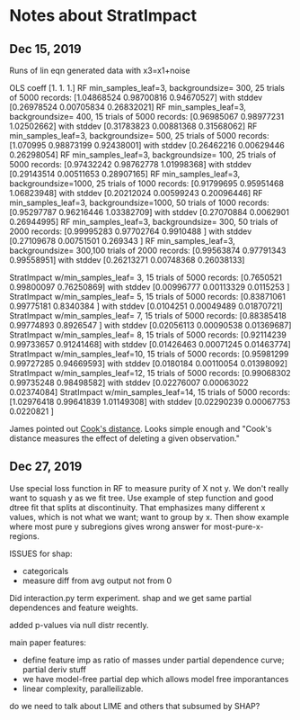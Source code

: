 # Notes about StratImpact

## Dec 15, 2019

Runs of lin eqn generated data with x3=x1+noise

OLS coeff [1. 1. 1.]
RF min_samples_leaf=3, backgroundsize= 300, 25 trials of 5000 records: [1.04868524 0.98700816 0.94670527] with stddev [0.26978524 0.00705834 0.26832021]
RF min_samples_leaf=3, backgroundsize= 400, 15 trials of 5000 records: [0.96985067 0.98977231 1.02502662] with stddev [0.31783823 0.00881368 0.31568062]
RF min_samples_leaf=3, backgroundsize= 500, 25 trials of 5000 records: [1.070995   0.98873199 0.92438001] with stddev [0.26462216 0.00629446 0.26298054]
RF min_samples_leaf=3, backgroundsize= 100, 25 trials of 5000 records: [0.97432242 0.98762778 1.01998368] with stddev [0.29143514 0.00511653 0.28907165]
RF min_samples_leaf=3, backgroundsize=1000, 25 trials of 1000 records: [0.91799695 0.95951468 1.06823948] with stddev [0.20212024 0.00599243 0.20096446]
RF min_samples_leaf=3, backgroundsize=1000, 50 trials of 1000 records: [0.95297787 0.96216446 1.03382709] with stddev [0.27070884 0.0062901  0.26944995]
RF min_samples_leaf=3, backgroundsize= 300, 50 trials of 2000 records: [0.99995283 0.97702764 0.9910488 ] with stddev [0.27109678 0.00751501 0.269343  ]
RF min_samples_leaf=3, backgroundsize= 300,100 trials of 2000 records: [0.99563874 0.97791343 0.99558951] with stddev [0.26213271 0.00748368 0.26038133]

StratImpact w/min_samples_leaf= 3, 15 trials of 5000 records: [0.7650521  0.99800097 0.76250869] with stddev [0.00996777 0.00113329 0.0115253 ]
StratImpact w/min_samples_leaf= 5, 15 trials of 5000 records: [0.83871061 0.99775181 0.8340384 ] with stddev [0.0104251  0.00049489 0.01870721]
StratImpact w/min_samples_leaf= 7, 15 trials of 5000 records: [0.88385418 0.99774893 0.8926547 ] with stddev [0.02056113 0.00090538 0.01369687]
StratImpact w/min_samples_leaf= 8, 15 trials of 5000 records: [0.92114239 0.99733657 0.91241468] with stddev [0.01426463 0.00071245 0.01463774]
StratImpact w/min_samples_leaf=10, 15 trials of 5000 records: [0.95981299 0.99727285 0.94669593] with stddev [0.0180184  0.00110054 0.01398092]
StratImpact w/min_samples_leaf=12, 15 trials of 5000 records: [0.99068302 0.99735248 0.98498582] with stddev [0.02276007 0.00063022 0.02374084]
StratImpact w/min_samples_leaf=14, 15 trials of 5000 records: [1.02976418 0.99641839 1.01149308] with stddev [0.02290239 0.00067753 0.0220821 ]

James pointed out [Cook's distance](https://en.wikipedia.org/wiki/Cook%27s_distance). Looks simple enough and "Cook's distance measures the effect of deleting a given observation."

## Dec 27, 2019

Use special loss function in RF to measure purity of X not y. We don't really want to squash y as we fit tree.  Use example of step function and good dtree fit that splits at discontinuity. That emphasizes many different x values, which is not what we want; want to group by x. Then show example where most pure y subregions gives wrong answer for most-pure-x-regions.

ISSUES for shap: 
* categoricals
* measure diff from avg output not from 0

Did interaction.py term experiment. shap and we get same partial dependences and feature weights.

added p-values via null distr recently.

main paper features:

* define feature imp as ratio of masses under partial dependence curve; partial deriv stuff
* we have model-free partial dep which allows model free imporantances
* linear complexity, paralleilizable.

do we need to talk about LIME and others that subsumed by SHAP?